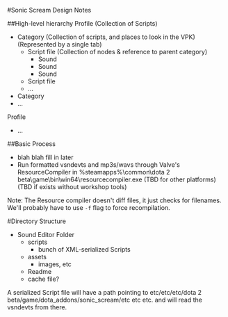 #Sonic Scream Design Notes

##High-level hierarchy
Profile (Collection of Scripts)

* Category (Collection of scripts, and places to look in the VPK) (Represented by a single tab)
	* Script file (Collection of nodes & reference to parent category)
		* Sound
		* Sound
		* Sound
	* Script file	
	* ...
* Category
* ...

Profile

* ...

##Basic Process
* blah blah fill in later
* Run formatted vsndevts and mp3s/wavs through Valve's ResourceCompiler in %steamapps%\common\dota 2 beta\game\bin\win64\resourcecompiler.exe (TBD for other platforms)(TBD if exists without workshop tools)


Note: The Resource compiler doesn't diff files, it just checks for filenames. We'll probably have to use `-f` flag to force recompilation.

#Directory Structure
* Sound Editor Folder
	* scripts
		* bunch of XML-serialized Scripts
	* assets
		* images, etc
	* Readme
	* cache file?

A serialized Script file will have a path pointing to etc/etc/etc/dota 2 beta/game/dota_addons/sonic_scream/etc etc etc. and will read the vsndevts from there.